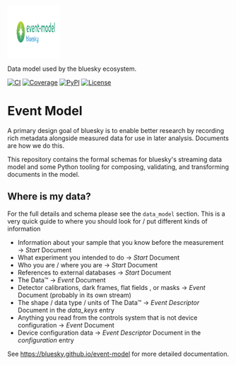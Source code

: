 <img src="https://raw.githubusercontent.com/bluesky/event-model/refs/heads/main/docs/images/event-model-logo.svg"
     style="background: none" width="120px" height="120px" align="center">

Data model used by the bluesky ecosystem.

[![CI](https://github.com/bluesky/event-model/actions/workflows/ci.yml/badge.svg)](https://github.com/bluesky/event-model/actions/workflows/ci.yml)
[![Coverage](https://codecov.io/gh/bluesky/event-model/branch/main/graph/badge.svg)](https://codecov.io/gh/bluesky/event-model)
[![PyPI](https://img.shields.io/pypi/v/event-model.svg)](https://pypi.org/project/event-model)
[![License](https://img.shields.io/badge/License-Apache%202.0-blue.svg)](https://opensource.org/licenses/Apache-2.0)

# Event Model

A primary design goal of bluesky is to enable better research by recording
rich metadata alongside measured data for use in later analysis. Documents are
how we do this.

This repository contains the formal schemas for bluesky's streaming data model
and some Python tooling for composing, validating, and transforming documents
in the model.

## Where is my data?

For the full details and schema please see the `data_model` section.  This is a very quick guide to where
you should look for / put different kinds of information

* Information about your sample that you know before the measurement → *Start* Document
* What experiment you intended to do → *Start* Document
* Who you are / where you are → *Start* Document
* References to external databases → *Start* Document
* The Data™  → *Event* Document
* Detector calibrations, dark frames, flat fields , or masks  → *Event* Document (probably in its own stream)
* The shape / data type / units of The Data™  → *Event Descriptor* Document in the *data_keys* entry
* Anything you read from the controls system that is not device configuration  → *Event* Document
* Device configuration data  → *Event Descriptor* Document in the *configuration* entry


<!-- README only content. Anything below this line won't be included in index.md -->

See https://bluesky.github.io/event-model for more detailed documentation.
